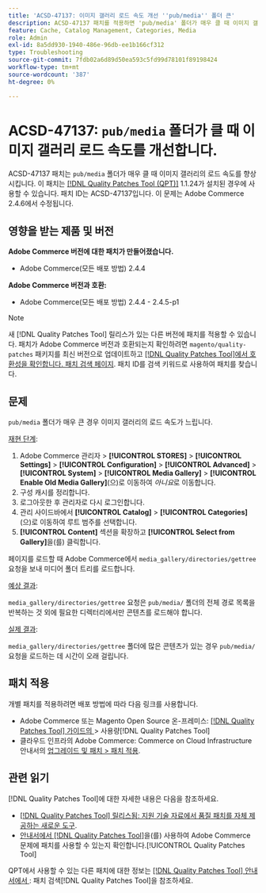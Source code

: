 ```yaml
---
title: 'ACSD-47137: 이미지 갤러리 로드 속도 개선 ''pub/media'' 폴더 큰'
description: ACSD-47137 패치를 적용하면 'pub/media' 폴더가 매우 클 때 이미지 갤러리의 로드 속도를 향상시킬 수 있습니다.
feature: Cache, Catalog Management, Categories, Media
role: Admin
exl-id: 8a5dd930-1940-486e-96db-ee1b166cf312
type: Troubleshooting
source-git-commit: 7fdb02a6d89d50ea593c5fd99d78101f89198424
workflow-type: tm+mt
source-wordcount: '387'
ht-degree: 0%

---
```


# ACSD-47137: `pub/media` 폴더가 클 때 이미지 갤러리 로드 속도를 개선합니다.

ACSD-47137 패치는 `pub/media` 폴더가 매우 클 때 이미지 갤러리의 로드 속도를 향상시킵니다. 이 패치는 [[!DNL Quality Patches Tool (QPT)]](https://experienceleague.adobe.com/ko/docs/commerce-operations/tools/quality-patches-tool/quality-patches-tool-to-self-serve-quality-patches) 1.1.24가 설치된 경우에 사용할 수 있습니다. 패치 ID는 ACSD-47137입니다. 이 문제는 Adobe Commerce 2.4.6에서 수정됩니다.

## 영향을 받는 제품 및 버전

**Adobe Commerce 버전에 대한 패치가 만들어졌습니다.**
* Adobe Commerce(모든 배포 방법) 2.4.4

**Adobe Commerce 버전과 호환:**
* Adobe Commerce(모든 배포 방법) 2.4.4 - 2.4.5-p1

>[!NOTE]
>
>새 [!DNL Quality Patches Tool] 릴리스가 있는 다른 버전에 패치를 적용할 수 있습니다. 패치가 Adobe Commerce 버전과 호환되는지 확인하려면 `magento/quality-patches` 패키지를 최신 버전으로 업데이트하고 [[!DNL Quality Patches Tool]에서 호환성을 확인합니다. 패치 검색 페이지](https://experienceleague.adobe.com/tools/commerce-quality-patches/index.html?lang=ko). 패치 ID를 검색 키워드로 사용하여 패치를 찾습니다.

## 문제

`pub/media` 폴더가 매우 큰 경우 이미지 갤러리의 로드 속도가 느립니다.

<u>재현 단계</u>:

1. Adobe Commerce 관리자 > **[!UICONTROL STORES]** > **[!UICONTROL Settings]** > **[!UICONTROL Configuration]** > **[!UICONTROL Advanced]** > **[!UICONTROL System]** > **[!UICONTROL Media Gallery]** > **[!UICONTROL Enable Old Media Gallery]**(으)로 이동하여 _아니요_&#x200B;로 이동합니다.
1. 구성 캐시를 정리합니다.
1. 로그아웃한 후 관리자로 다시 로그인합니다.
1. 관리 사이드바에서 **[!UICONTROL Catalog]** > **[!UICONTROL Categories]**(으)로 이동하여 루트 범주를 선택합니다.
1. **[!UICONTROL Content]** 섹션을 확장하고 **[!UICONTROL Select from Gallery]**&#x200B;을(를) 클릭합니다.

페이지를 로드할 때 Adobe Commerce에서 `media_gallery/directories/gettree` 요청을 보내 미디어 폴더 트리를 로드합니다.

<u>예상 결과</u>:

`media_gallery/directories/gettree` 요청은 `pub/media/` 폴더의 전체 경로 목록을 반복하는 것 외에 필요한 디렉터리에서만 콘텐츠를 로드해야 합니다.

<u>실제 결과</u>:

`media_gallery/directories/gettree` 폴더에 많은 콘텐츠가 있는 경우 `pub/media/` 요청을 로드하는 데 시간이 오래 걸립니다.

## 패치 적용

개별 패치를 적용하려면 배포 방법에 따라 다음 링크를 사용합니다.

* Adobe Commerce 또는 Magento Open Source 온-프레미스: [[!DNL Quality Patches Tool]  가이드의 &#x200B;](/help/tools/quality-patches-tool/usage.md)> 사용량[!DNL Quality Patches Tool]
* 클라우드 인프라의 Adobe Commerce: Commerce on Cloud Infrastructure 안내서의 [업그레이드 및 패치 > 패치 적용](https://experienceleague.adobe.com/docs/commerce-cloud-service/user-guide/develop/upgrade/apply-patches.html?lang=ko).

## 관련 읽기

[!DNL Quality Patches Tool]에 대한 자세한 내용은 다음을 참조하세요.

* [[!DNL Quality Patches Tool] 릴리스됨: 지원 기술 자료에서 품질 패치를 자체 제공하는 새로운 도구](https://experienceleague.adobe.com/ko/docs/commerce-operations/tools/quality-patches-tool/quality-patches-tool-to-self-serve-quality-patches).
* [&#x200B; 안내서에서  [!DNL Quality Patches Tool]](/help/tools/quality-patches-tool/patches-available-in-qpt/check-patch-for-magento-issue-with-magento-quality-patches.md)을(를) 사용하여 Adobe Commerce 문제에 패치를 사용할 수 있는지 확인합니다.[!UICONTROL Quality Patches Tool]


QPT에서 사용할 수 있는 다른 패치에 대한 정보는 [[!DNL Quality Patches Tool] 안내서에서 &#x200B;](https://experienceleague.adobe.com/tools/commerce-quality-patches/index.html?lang=ko): 패치 검색[!DNL Quality Patches Tool]을 참조하세요.
